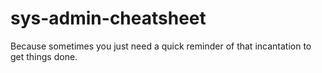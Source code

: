 
<!-- README.md is generated from README.Rmd. Please edit that file -->

# sys-admin-cheatsheet

<!-- badges: start -->

<!-- badges: end -->

Because sometimes you just need a quick reminder of that incantation to
get things done.
